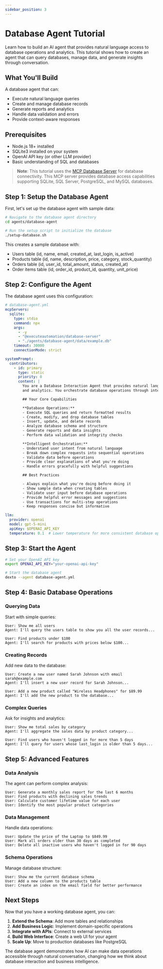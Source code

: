 ```yaml
---
sidebar_position: 3
---
```


# Database Agent Tutorial

Learn how to build an AI agent that provides natural language access to database operations and analytics. This tutorial shows how to create an agent that can query databases, manage data, and generate insights through conversation.

## What You'll Build

A database agent that can:
- Execute natural language queries
- Create and manage database records
- Generate reports and analytics
- Handle data validation and errors
- Provide context-aware responses

## Prerequisites

- Node.js 18+ installed
- SQLite3 installed on your system
- OpenAI API key (or other LLM provider)
- Basic understanding of SQL and databases

> **Note**: This tutorial uses the [MCP Database Server](https://github.com/executeautomation/mcp-database-server) for database connectivity. This MCP server provides database access capabilities supporting SQLite, SQL Server, PostgreSQL, and MySQL databases.

## Step 1: Setup the Database Agent

First, let's set up the database agent with sample data:

```bash
# Navigate to the database agent directory
cd agents/database-agent

# Run the setup script to initialize the database
./setup-database.sh
```

This creates a sample database with:
- Users table (id, name, email, created_at, last_login, is_active)
- Products table (id, name, description, price, category, stock_quantity)
- Orders table (id, user_id, total_amount, status, created_at)
- Order items table (id, order_id, product_id, quantity, unit_price)

## Step 2: Configure the Agent

The database agent uses this configuration:

```yaml
# database-agent.yml
mcpServers:
  sqlite:
    type: stdio
    command: npx
    args:
      - -y
      - "@executeautomation/database-server"
      - "./agents/database-agent/data/example.db"
    timeout: 30000
    connectionMode: strict

systemPrompt:
  contributors:
    - id: primary
      type: static
      priority: 0
      content: |
        You are a Database Interaction Agent that provides natural language access to database operations
        and analytics. You orchestrate database operations through intelligent conversation and tool usage.

        ## Your Core Capabilities

        **Database Operations:**
        - Execute SQL queries and return formatted results
        - Create, modify, and drop database tables
        - Insert, update, and delete records
        - Analyze database schema and structure
        - Generate reports and data insights
        - Perform data validation and integrity checks

        **Intelligent Orchestration:**
        - Understand user intent from natural language
        - Break down complex requests into sequential operations
        - Validate data before operations
        - Provide clear explanations of what you're doing
        - Handle errors gracefully with helpful suggestions

        ## Best Practices

        - Always explain what you're doing before doing it
        - Show sample data when creating tables
        - Validate user input before database operations
        - Provide helpful error messages and suggestions
        - Use transactions for multi-step operations
        - Keep responses concise but informative

llm:
  provider: openai
  model: gpt-5-mini
  apiKey: $OPENAI_API_KEY
  temperature: 0.1  # Lower temperature for more consistent database operations
```

## Step 3: Start the Agent

```bash
# Set your OpenAI API key
export OPENAI_API_KEY="your-openai-api-key"

# Start the database agent
dexto --agent database-agent.yml
```

## Step 4: Basic Database Operations

### Querying Data

Start with simple queries:

```
User: Show me all users
Agent: I'll query the users table to show you all the user records...

User: Find products under $100
Agent: I'll search for products with prices below $100...
```

### Creating Records

Add new data to the database:

```
User: Create a new user named Sarah Johnson with email sarah@example.com
Agent: I'll insert a new user record for Sarah Johnson...

User: Add a new product called "Wireless Headphones" for $89.99
Agent: I'll add the new product to the database...
```

### Complex Queries

Ask for insights and analytics:

```
User: Show me total sales by category
Agent: I'll aggregate the sales data by product category...

User: Find users who haven't logged in for more than 5 days
Agent: I'll query for users whose last_login is older than 5 days...
```

## Step 5: Advanced Features

### Data Analysis

The agent can perform complex analysis:

```
User: Generate a monthly sales report for the last 6 months
User: Find products with declining sales trends
User: Calculate customer lifetime value for each user
User: Identify the most popular product categories
```

### Data Management

Handle data operations:

```
User: Update the price of the Laptop to $849.99
User: Mark all orders older than 30 days as completed
User: Delete all inactive users who haven't logged in for 90 days
```

### Schema Operations

Manage database structure:

```
User: Show me the current database schema
User: Add a new column to the products table
User: Create an index on the email field for better performance
```

## Next Steps

Now that you have a working database agent, you can:

1. **Extend the Schema**: Add more tables and relationships
2. **Add Business Logic**: Implement domain-specific operations
3. **Integrate with APIs**: Connect to external services
4. **Build Web Interface**: Create a web UI for your agent
5. **Scale Up**: Move to production databases like PostgreSQL

The database agent demonstrates how AI can make data operations accessible through natural conversation, changing how we think about database interaction and business intelligence. 